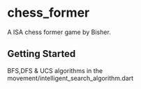 # chess_former

A ISA chess former game by Bisher.

## Getting Started

BFS,DFS & UCS algorithms in the movement/intelligent_search_algorithm.dart
